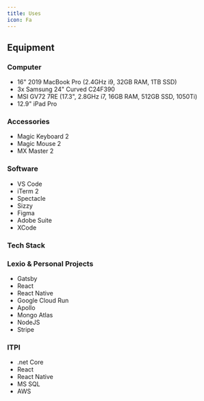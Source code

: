 ```yaml
---
title: Uses
icon: Fa
---
```


## Equipment

### Computer

- 16" 2019 MacBook Pro (2.4GHz i9, 32GB RAM, 1TB SSD)
- 3x Samsung 24" Curved C24F390
- MSI GV72 7RE (17.3", 2.8GHz i7, 16GB RAM, 512GB SSD, 1050Ti)
- 12.9" iPad Pro

### Accessories

- Magic Keyboard 2
- Magic Mouse 2
- MX Master 2

### Software

- VS Code
- iTerm 2
- Spectacle
- Sizzy
- Figma
- Adobe Suite
- XCode

### Tech Stack

### Lexio & Personal Projects

- Gatsby
- React
- React Native
- Google Cloud Run
- Apollo
- Mongo Atlas
- NodeJS
- Stripe

### ITPI

- .net Core
- React
- React Native
- MS SQL
- AWS
